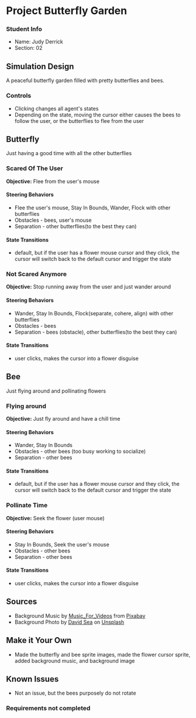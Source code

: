 # Project Butterfly Garden

### Student Info

-   Name: Judy Derrick
-   Section: 02

## Simulation Design

A peaceful butterfly garden filled with pretty butterflies and bees.

### Controls
- Clicking changes all agent's states
- Depending on the state, moving the cursor either causes the bees to follow the user, or the butterflies to flee from the user

## Butterfly

Just having a good time with all the other butterflies

### Scared Of The User

**Objective:** Flee from the user's mouse

#### Steering Behaviors

- Flee the user's mouse, Stay In Bounds, Wander, Flock with other butterflies
- Obstacles - bees, user's mouse
- Separation - other butterflies(to the best they can)
   
#### State Transitions

- default, but if the user has a flower mouse cursor and they click, the cursor will switch back to the default cursor and trigger the state
   
### Not Scared Anymore

**Objective:** Stop running away from the user and just wander around

#### Steering Behaviors

- Wander, Stay In Bounds, Flock(separate, cohere, align) with other butterflies
- Obstacles - bees
- Separation - bees (obstacle), other butterflies(to the best they can)
   
#### State Transitions

- user clicks, makes the cursor into a flower disguise

## Bee

Just flying around and pollinating flowers

### Flying around

**Objective:** Just fly around and have a chill time

#### Steering Behaviors

- Wander, Stay In Bounds
- Obstacles - other bees (too busy working to socialize)
- Separation - other bees
   
#### State Transitions

- default, but if the user has a flower mouse cursor and they click, the cursor will switch back to the default cursor and trigger the state
   
### Pollinate Time

**Objective:** Seek the flower (user mouse)

#### Steering Behaviors

- Stay In Bounds, Seek the user's mouse
- Obstacles - other bees
- Separation - other bees
   
#### State Transitions

- user clicks, makes the cursor into a flower disguise

## Sources

-   Background Music by <a href="https://pixabay.com/users/music_for_videos-26992513/?utm_source=link-attribution&amp;utm_medium=referral&amp;utm_campaign=music&amp;utm_content=112623">Music_For_Videos</a> from <a href="https://pixabay.com/music//?utm_source=link-attribution&amp;utm_medium=referral&amp;utm_campaign=music&amp;utm_content=112623">Pixabay</a>
-   Background Photo by <a href="https://unsplash.com/it/@david_sea?utm_source=unsplash&utm_medium=referral&utm_content=creditCopyText">David Sea</a> on <a href="https://unsplash.com/photos/8fiU55KXLKU?utm_source=unsplash&utm_medium=referral&utm_content=creditCopyText">Unsplash</a>

## Make it Your Own

- Made the butterfly and bee sprite images, made the flower cursor sprite, added background music, and background image

## Known Issues

- Not an issue, but the bees purposely do not rotate

### Requirements not completed



